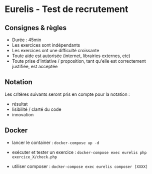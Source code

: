 # Eurelis - Test de recrutement #

## Consignes & règles 

- Durée : 45min
- Les exercices sont indépendants
- Les exercices ont une difficulté croissante 
- Toute aide est autorisée (internet, librairies externes, etc)
- Toute prise d'intiative / proposition, tant qu'elle est correctement justifiée, est acceptée
## Notation

Les critères suivants seront pris en compte pour la notation :
- résultat
- lisibilité / clarté du code
- innovation 

## Docker

- lancer le container :
```docker-compose up -d```

- exécuter et tester un exercice : 
```docker-compose exec eurelis php exercice_X/check.php```

- utiliser composer :
```docker-compose exec eurelis composer [XXXX] ```

